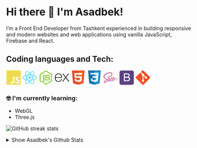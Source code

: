 # Hi there 👋 I'm Asadbek!

I’m a Front End Developer from Tashkent experienced in building responsive  and modern websites and web applications using vanilla JavaScript, Firebase and React.

## Coding languages and Tech:

<p align="left">

<img src="/assests/javascript-plain.svg" height="auto" width="40">

<img src="/assests/react-original.svg" height="auto" width="40">

<img src="/assests/nodejs-original.svg" height="auto" width="40">

<img src="/assests/express-original.svg" height="auto" width="40">

<img src="/assests/html5-original.svg" height="auto" width="40">

<img src="/assests/css3-original.svg" height="auto" width="40">

<img src="/assests/sass-original.svg" height="auto" width="40">

<img src="/assests/bootstrap-plain.svg" height="auto" width="40">

<img src="/assests/git-original.svg" height="auto" width="40">
</p>

### :nerd_face: I'm currently learning:

- WebGL
- Three.js

![GitHub streak stats](https://github-readme-streak-stats.herokuapp.com/?user=asadbeksr)

<details>
  <summary> Show Asadbek's Github Stats</summary>
  <br>
  
  <a href="#">
    <img align="center" alt="asadbeksr Most Used Languages" src="https://github-readme-stats.vercel.app/api/top-langs/?username=asadbeksr&layout=compact&langs_count=10&hide_border=true&show_icons=true&title_color=fff&icon_color=fff&text_color=fff&bg_color=331af0" />
  </a>
  <br>
  <a href="#">
    <img align="center" alt="Asadbek's Github Stats" src="https://github-readme-stats.vercel.app/api?username=asadbeksr&count_private=true&hide_border=true&show_icons=true&title_color=fff&icon_color=fff&text_color=fff&bg_color=331af0" />
  </a>
</details>


